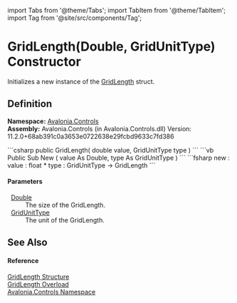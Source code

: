 import Tabs from '@theme/Tabs'; 
import TabItem from '@theme/TabItem'; 
import Tag from '@site/src/components/Tag'; 

# GridLength(Double, GridUnitType) Constructor


Initializes a new instance of the <a href="T_Avalonia_Controls_GridLength">GridLength</a> struct.



## Definition
**Namespace:** <a href="N_Avalonia_Controls">Avalonia.Controls</a>  
**Assembly:** Avalonia.Controls (in Avalonia.Controls.dll) Version: 11.2.0+68ab391c0a3653e0722638e29fcbd9633c7fd386

<Tabs groupId="api-code-preview">
<TabItem value="csharp" label="C#">
```csharp
public GridLength(
	double value,
	GridUnitType type
)
```
</TabItem>
<TabItem value="vb" label="VB">
```vb
Public Sub New ( 
	value As Double,
	type As GridUnitType
)
```
</TabItem>
<TabItem value="fsharp" label="F#">
```fsharp
new : 
        value : float * 
        type : GridUnitType -> GridLength
```
</TabItem>
</Tabs>



#### Parameters
<dl><dt>  <a href="https://learn.microsoft.com/dotnet/api/system.double" target="_blank" rel="noopener noreferrer">Double</a></dt><dd>The size of the GridLength.</dd><dt>  <a href="T_Avalonia_Controls_GridUnitType">GridUnitType</a></dt><dd>The unit of the GridLength.</dd></dl>

## See Also


#### Reference
<a href="T_Avalonia_Controls_GridLength">GridLength Structure</a>  
<a href="Overload_Avalonia_Controls_GridLength__ctor">GridLength Overload</a>  
<a href="N_Avalonia_Controls">Avalonia.Controls Namespace</a>  
